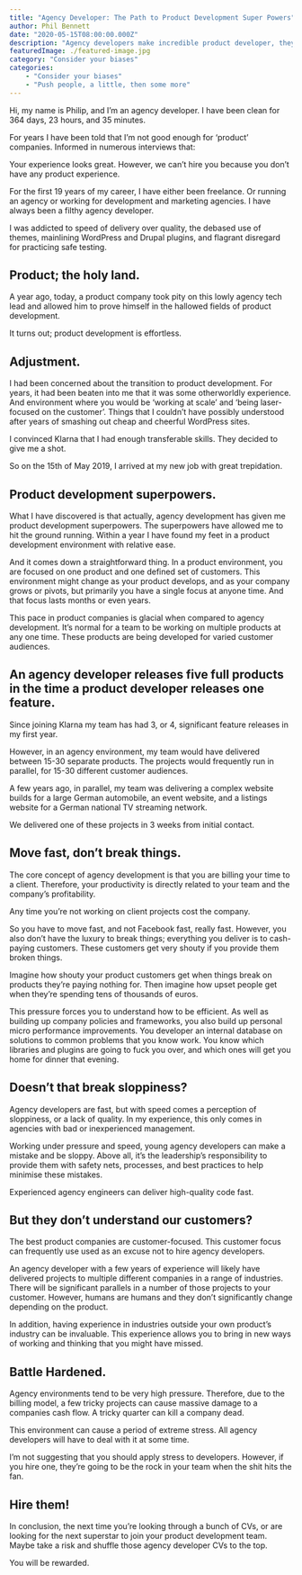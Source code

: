 ```yaml
---
title: "Agency Developer: The Path to Product Development Super Powers"
author: Phil Bennett
date: "2020-05-15T08:00:00.000Z"
description: "Agency developers make incredible product developer, they're used to delivering at least 10 products every year and have seen the whites of the clients eyes."
featuredImage: ./featured-image.jpg
category: "Consider your biases"
categories: 
    - "Consider your biases" 
    - "Push people, a little, then some more"
---
```

Hi, my name is Philip, and I’m an agency developer. I have been clean for 364 days, 23 hours, and 35 minutes. 

For years I have been told that I’m not good enough for ‘product’ companies. Informed in numerous interviews that:

Your experience looks great. However, we can’t hire you because you don’t have any product experience.

For the first 19 years of my career, I have either been freelance. Or running an agency or working for development and marketing agencies. I have always been a filthy agency developer. 

I was addicted to speed of delivery over quality, the debased use of themes, mainlining WordPress and Drupal plugins, and flagrant disregard for practicing safe testing. 

## Product; the holy land. 
A year ago, today, a product company took pity on this lowly agency tech lead and allowed him to prove himself in the hallowed fields of product development. 

It turns out; product development is effortless. 

## Adjustment.
I had been concerned about the transition to product development. For years, it had been beaten into me that it was some otherworldly experience. And environment where you would be ‘working at scale’ and ‘being laser-focused on the customer’. Things that I couldn’t have possibly understood after years of smashing out cheap and cheerful WordPress sites. 

I convinced Klarna that I had enough transferable skills. They decided to give me a shot. 

So on the 15th of May 2019, I arrived at my new job with great trepidation.

## Product development superpowers. 
What I have discovered is that actually, agency development has given me product development superpowers. The superpowers have allowed me to hit the ground running. Within a year I have found my feet in a product development environment with relative ease. 

And it comes down a straightforward thing. In a product environment, you are focused on one product and one defined set of customers. This environment might change as your product develops, and as your company grows or pivots, but primarily you have a single focus at anyone time. And that focus lasts months or even years. 

This pace in product companies is glacial when compared to agency development. It’s normal for a team to be working on multiple products at any one time. These products are being developed for varied customer audiences. 

## An agency developer releases five full products in the time a product developer releases one feature. 
Since joining Klarna my team has had 3, or 4, significant feature releases in my first year. 

However, in an agency environment, my team would have delivered between 15-30 separate products. The projects would frequently run in parallel, for 15-30 different customer audiences. 

A few years ago, in parallel, my team was delivering a complex website builds for a large German automobile, an event website, and a listings website for a German national TV streaming network. 

We delivered one of these projects in 3 weeks from initial contact.

## Move fast, don’t break things. 
The core concept of agency development is that you are billing your time to a client. Therefore, your productivity is directly related to your team and the company’s profitability. 

Any time you’re not working on client projects cost the company. 

So you have to move fast, and not Facebook fast, really fast. However, you also don’t have the luxury to break things; everything you deliver is to cash-paying customers. These customers get very shouty if you provide them broken things. 

Imagine how shouty your product customers get when things break on products they’re paying nothing for. Then imagine how upset people get when they’re spending tens of thousands of euros. 

This pressure forces you to understand how to be efficient. As well as building up company policies and frameworks, you also build up personal micro performance improvements. You developer an internal database on solutions to common problems that you know work. You know which libraries and plugins are going to fuck you over, and which ones will get you home for dinner that evening. 

## Doesn’t that break sloppiness? 
Agency developers are fast, but with speed comes a perception of sloppiness, or a lack of quality. In my experience, this only comes in agencies with bad or inexperienced management. 

Working under pressure and speed, young agency developers can make a mistake and be sloppy. Above all, it’s the leadership’s responsibility to provide them with safety nets, processes, and best practices to help minimise these mistakes. 

Experienced agency engineers can deliver high-quality code fast. 

## But they don’t understand our customers?
The best product companies are customer-focused. This customer focus can frequently use used as an excuse not to hire agency developers. 

An agency developer with a few years of experience will likely have delivered projects to multiple different companies in a range of industries. There will be significant parallels in a number of those projects to your customer. However, humans are humans and they don’t significantly change depending on the product. 

In addition, having experience in industries outside your own product’s industry can be invaluable. This experience allows you to bring in new ways of working and thinking that you might have missed. 

## Battle Hardened.
Agency environments tend to be very high pressure. Therefore, due to the billing model, a few tricky projects can cause massive damage to a companies cash flow. A tricky quarter can kill a company dead. 

This environment can cause a period of extreme stress. All agency developers will have to deal with it at some time. 

I’m not suggesting that you should apply stress to developers. However, if you hire one, they’re going to be the rock in your team when the shit hits the fan. 

## Hire them!
In conclusion, the next time you’re looking through a bunch of CVs, or are looking for the next superstar to join your product development team. Maybe take a risk and shuffle those agency developer CVs to the top. 

You will be rewarded. 